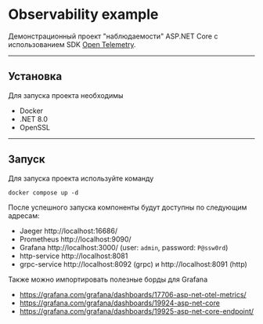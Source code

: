 # Observability example

Демонстрационный проект "наблюдаемости" ASP.NET Core с использованием SDK [Open Telemetry](https://opentelemetry.io/).

___

## Установка
Для запуска проекта необходимы   
- Docker
- .NET 8.0
- OpenSSL

___

## Запуск
Для запуска проекта используйте команду
```shell
docker compose up -d
```

После успешного запуска компоненты будут доступны по следующим адресам:
* Jaeger http://localhost:16686/
* Prometheus http://localhost:9090/
* Grafana http://localhost:3000/ (user: `admin`, password: `P@ssw0rd`)
* http-service http://localhost:8081
* grpc-service http://localhost:8092 (grpc) и http://localhost:8091 (http)

 

Также можно импортировать полезные борды для Grafana
* https://grafana.com/grafana/dashboards/17706-asp-net-otel-metrics/
* https://grafana.com/grafana/dashboards/19924-asp-net-core
* https://grafana.com/grafana/dashboards/19925-asp-net-core-endpoint/
